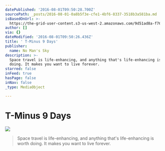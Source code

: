 ```yaml
---
datePublished: '2016-08-01T09:50:28.700Z'
sourcePath: _posts/2016-08-01-0a8b5f3e-cfe1-4bf6-8337-3518b3a581ba.md
isBasedOnUrl: >-
  https://the-grid-user-content.s3-us-west-2.amazonaws.com/9d51ad8a-f760-45ba-8b83-6c67ca8fd36f.jpg
author: []
via: {}
dateModified: '2016-08-01T09:50:26.436Z'
title: ' T-Minus 9 Days'
publisher:
  name: No Man's Sky
description: >-
  Space travel is life-enhancing, and anything that's life-enhancing is worth
  doing. It makes you want to live forever.
starred: false
inFeed: true
hasPage: false
inNav: false
_type: MediaObject

---
```

# T-Minus 9 Days
![](https://the-grid-user-content.s3-us-west-2.amazonaws.com/9d51ad8a-f760-45ba-8b83-6c67ca8fd36f.jpg)

> Space travel is life-enhancing, and anything that's life-enhancing is worth doing. It makes you want to live forever.